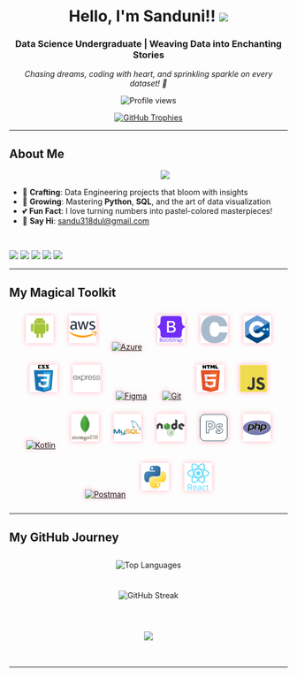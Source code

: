 <h1 align="center">Hello, I'm Sanduni!! <img src="https://media.giphy.com/media/mGcNjsfWAjY5AEZNw6/giphy.gif" width="50"></h1>

<h3 align="center">Data Science Undergraduate | Weaving Data into Enchanting Stories</h3>

<p align="center">
  <em>Chasing dreams, coding with heart, and sprinkling sparkle on every dataset! 💫</em>
</p>

<p align="center">
  <img src="https://komarev.com/ghpvc/?username=sandudul&label=Profile%20Views&color=87cefa&style=for-the-badge" alt="Profile views" />
</p>

<p align="center">
  <a href="https://github.com/ryo-ma/github-profile-trophy">
    <img src="https://github-profile-trophy.vercel.app/?username=sandudul&ryo-ma&theme=nord&margin-w=10&column=8" alt="GitHub Trophies" />
  </a>
</p>


---
## About Me

<img align='right' src="https://media.giphy.com/media/ieyl9zmCjO4b4t6qoY/giphy.gif" width="230">

<br>

- 🌟 **Crafting**: Data Engineering projects that bloom with insights
- 🌱 **Growing**: Mastering **Python**, **SQL**, and the art of data visualization
- 💕 **Fun Fact**: I love turning numbers into pastel-colored masterpieces!
- 📩 **Say Hi**: [sandu318dul@gmail.com](mailto:sandu318dul@gmail.com)

<br>

[![](https://img.shields.io/badge/linkedin-c7c3f7)](https://www.linkedin.com/in/sandudul/)
[![](https://img.shields.io/badge/instagram-faa7c4)](https://www.instagram.com/__sa_ndu__/)
[![](https://img.shields.io/badge/x-b3cde0)](https://x.com/@sd_318)
[![](https://img.shields.io/badge/medium-a8d5ba)](https://medium.com/@sandu318dul)
[![](https://img.shields.io/badge/facebook-a7caff)](https://facebook.com/__sa_ndu__)

---

## My Magical Toolkit

<p align="center">
  <a href="https://developer.android.com" target="_blank"><img src="https://raw.githubusercontent.com/devicons/devicon/master/icons/android/android-original-wordmark.svg" alt="Android" width="50" height="50" style="margin: 12px; filter: drop-shadow(0 0 5px #FFB6C1);" /></a>
  <a href="https://aws.amazon.com" target="_blank"><img src="https://raw.githubusercontent.com/devicons/devicon/master/icons/amazonwebservices/amazonwebservices-original-wordmark.svg" alt="AWS" width="50" height="50" style="margin: 12px; filter: drop-shadow(0 0 5px #FFB6C1);" /></a>
  <a href="https://azure.microsoft.com/en-in/" target="_blank"><img src="https://www.vectorlogo.zone/logos/microsoft_azure/microsoft_azure-icon.svg" alt="Azure" width="50" height="50" style="margin: 12px; filter: drop-shadow(0 0 5px #FFB6C1);" /></a>
  <a href="https://getbootstrap.com" target="_blank"><img src="https://raw.githubusercontent.com/devicons/devicon/master/icons/bootstrap/bootstrap-plain-wordmark.svg" alt="Bootstrap" width="50" height="50" style="margin: 12px; filter: drop-shadow(0 0 5px #FFB6C1);" /></a>
  <a href="https://www.cprogramming.com/" target="_blank"><img src="https://raw.githubusercontent.com/devicons/devicon/master/icons/c/c-original.svg" alt="C" width="50" height="50" style="margin: 12px; filter: drop-shadow(0 0 5px #FFB6C1);" /></a>
  <a href="https://www.w3schools.com/cpp/" target="_blank"><img src="https://raw.githubusercontent.com/devicons/devicon/master/icons/cplusplus/cplusplus-original.svg" alt="C++" width="50" height="50" style="margin: 12px; filter: drop-shadow(0 0 5px #FFB6C1);" /></a>
  <a href="https://www.w3schools.com/css/" target="_blank"><img src="https://raw.githubusercontent.com/devicons/devicon/master/icons/css3/css3-original-wordmark.svg" alt="CSS3" width="50" height="50" style="margin: 12px; filter: drop-shadow(0 0 5px #FFB6C1);" /></a>
  <a href="https://expressjs.com" target="_blank"><img src="https://raw.githubusercontent.com/devicons/devicon/master/icons/express/express-original-wordmark.svg" alt="Express" width="50" height="50" style="margin: 12px; filter: drop-shadow(0 0 5px #FFB6C1);" /></a>
  <a href="https://www.figma.com/" target="_blank"><img src="https://www.vectorlogo.zone/logos/figma/figma-icon.svg" alt="Figma" width="50" height="50" style="margin: 12px; filter: drop-shadow(0 0 5px #FFB6C1);" /></a>
  <a href="https://git-scm.com/" target="_blank"><img src="https://www.vectorlogo.zone/logos/git-scm/git-scm-icon.svg" alt="Git" width="50" height="50" style="margin: 12px; filter: drop-shadow(0 0 5px #FFB6C1);" /></a>
  <a href="https://www.w3.org/html/" target="_blank"><img src="https://raw.githubusercontent.com/devicons/devicon/master/icons/html5/html5-original-wordmark.svg" alt="HTML5" width="50" height="50" style="margin: 12px; filter: drop-shadow(0 0 5px #FFB6C1);" /></a>
  <a href="https://developer.mozilla.org/en-US/docs/Web/JavaScript" target="_blank"><img src="https://raw.githubusercontent.com/devicons/devicon/master/icons/javascript/javascript-original.svg" alt="JavaScript" width="50" height="50" style="margin: 12px; filter: drop-shadow(0 0 5px #FFB6C1);" /></a>
  <a href="https://kotlinlang.org" target="_blank"><img src="https://www.vectorlogo.zone/logos/kotlinlang/kotlinlang-icon.svg" alt="Kotlin" width="50" height="50" style="margin: 12px; filter: drop-shadow(0 0 5px #FFB6C1);" /></a>
  <a href="https://www.mongodb.com/" target="_blank"><img src="https://raw.githubusercontent.com/devicons/devicon/master/icons/mongodb/mongodb-original-wordmark.svg" alt="MongoDB" width="50" height="50" style="margin: 12px; filter: drop-shadow(0 0 5px #FFB6C1);" /></a>
  <a href="https://www.mysql.com/" target="_blank"><img src="https://raw.githubusercontent.com/devicons/devicon/master/icons/mysql/mysql-original-wordmark.svg" alt="MySQL" width="50" height="50" style="margin: 12px; filter: drop-shadow(0 0 5px #FFB6C1);" /></a>
  <a href="https://nodejs.org" target="_blank"><img src="https://raw.githubusercontent.com/devicons/devicon/master/icons/nodejs/nodejs-original-wordmark.svg" alt="Node.js" width="50" height="50" style="margin: 12px; filter: drop-shadow(0 0 5px #FFB6C1);" /></a>
  <a href="https://www.photoshop.com/en" target="_blank"><img src="https://raw.githubusercontent.com/devicons/devicon/master/icons/photoshop/photoshop-line.svg" alt="Photoshop" width="50" height="50" style="margin: 12px; filter: drop-shadow(0 0 5px #FFB6C1);" /></a>
  <a href="https://www.php.net" target="_blank"><img src="https://raw.githubusercontent.com/devicons/devicon/master/icons/php/php-original.svg" alt="PHP" width="50" height="50" style="margin: 12px; filter: drop-shadow(0 0 5px #FFB6C1);" /></a>
  <a href="https://postman.com" target="_blank"><img src="https://www.vectorlogo.zone/logos/getpostman/getpostman-icon.svg" alt="Postman" width="50" height="50" style="margin: 12px; filter: drop-shadow(0 0 5px #FFB6C1);" /></a>
  <a href="https://www.python.org" target="_blank"><img src="https://raw.githubusercontent.com/devicons/devicon/master/icons/python/python-original.svg" alt="Python" width="50" height="50" style="margin: 12px; filter: drop-shadow(0 0 5px #FFB6C1);" /></a>
  <a href="https://reactjs.org/" target="_blank"><img src="https://raw.githubusercontent.com/devicons/devicon/master/icons/react/react-original-wordmark.svg" alt="React" width="50" height="50" style="margin: 12px; filter: drop-shadow(0 0 5px #FFB6C1);" /></a>
</p>

---
## My GitHub Journey
<div>
<div>
<p align="center">
  <img src="https://github-readme-stats.vercel.app/api/top-langs?username=sandudul&show_icons=true&locale=en&layout=compact&theme=panda" alt="Top Languages" style="margin: 12px;" />
</p>
</div>
<div>
<p align="center">
  <img src="https://github-readme-streak-stats.herokuapp.com/?user=sandudul&theme=panda&hide_border=true" alt="GitHub Streak" style="margin: 12px;" />
</p>
</div>
</div>

<br>
<p align = "center">
<img src="https://raw.githubusercontent.com/innng/innng/master/assets/kyubey.gif" height="60" />
</p>
<br>

---


